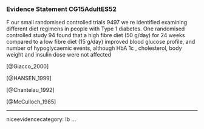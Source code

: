 ### Evidence Statement CG15AdultES52
F our small randomised controlled trials 9497 we re identified examining different diet regimens in people with Type 1 diabetes. One randomised controlled study 94 found that a high fibre diet (50 g/day) for 24 weeks compared to a low fibre diet (15 g/day) improved blood glucose profile, and number of hypoglycaemic events, although HbA 1c , cholesterol, body weight and insulin dose were not affected

[@Giacco_2000]

[@HANSEN_1999]

[@Chantelau_1992]

[@McCulloch_1985]

---
niceevidencecategory: Ib
...


